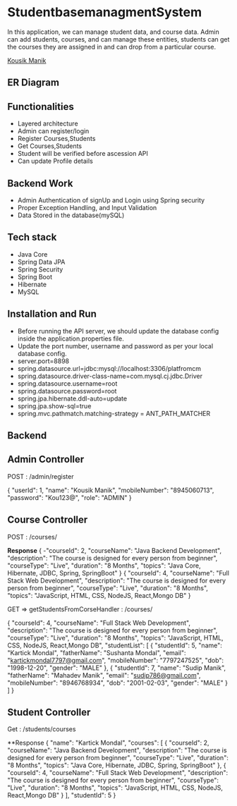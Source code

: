 # StudentbasemanagmentSystem
In this application, we can manage student data, and course data. Admin can add students, courses, and can manage these entities, students can get the courses they are assigned in and can drop from a particular course.


[Kousik Manik](https://github.com/Kousik1234)

## ER Diagram



## Functionalities
- Layered architecture
- Admin can register/login
- Register Courses,Students
- Get Courses,Students
- Student will be verified before ascession API
- Can update Profile details



## Backend Work
- Admin Authentication of signUp and Login using Spring security
- Proper Exception Handling, and Input Validation
- Data Stored in the database(mySQL)

## Tech stack
- Java Core
- Spring Data JPA
- Spring Security
- Spring Boot
- Hibernate
- MySQL
## Installation and Run

- Before running the API server, we should update the database config inside the application.properties file.
- Update the port number, username and password as per your local database config.
- server.port=8898
- spring.datasource.url=jdbc:mysql://localhost:3306/platfromcm
- spring.datasource.driver-class-name=com.mysql.cj.jdbc.Driver
- spring.datasource.username=root
- spring.datasource.password=root
- spring.jpa.hibernate.ddl-auto=update
- spring.jpa.show-sql=true
- spring.mvc.pathmatch.matching-strategy = ANT_PATH_MATCHER

## Backend

## Admin Controller

POST : /admin/register

{
    "userId": 1,
    "name": "Kousik Manik",
    "mobileNumber": "8945060713",
    "password": "Kou123@",
    "role": "ADMIN"
}


## Course Controller

POST : /courses/

**Response**
{
  -"courseId": 2,
  "courseName": "Java Backend Development",
  "description": "The course is designed for every person from beginner",
  "courseType": "Live",
  "duration": "8 Months",
  "topics": "Java Core, Hibernate, JDBC, Spring, SpringBoot"
}
{
  "courseId": 4,
  "courseName": "Full Stack Web Development",
  "description": "The course is designed for every person from beginner",
  "courseType": "Live",
  "duration": "8 Months",
  "topics": "JavaScript, HTML, CSS, NodeJS, React,Mongo DB"
}


GET => getStudentsFromCorseHandler : /courses/

{
  "courseId": 4,
  "courseName": "Full Stack Web Development",
  "description": "The course is designed for every person from beginner",
  "courseType": "Live",
  "duration": "8 Months",
  "topics": "JavaScript, HTML, CSS, NodeJS, React,Mongo DB",
  "studentList": [
    {
      "studentId": 5,
      "name": "Kartick Mondal",
      "fatherName": "Sushanta Mondal",
      "email": "kartickmondal7797@gmail.com",
      "mobileNumber": "7797247525",
      "dob": "1998-12-20",
      "gender": "MALE"
    },
    {
      "studentId": 7,
      "name": "Sudip Manik",
      "fatherName": "Mahadev Manik",
      "email": "sudip786@gmail.com",
      "mobileNumber": "8946768934",
      "dob": "2001-02-03",
      "gender": "MALE"
    } 
  ]
}


 ## Student Controller
 
 Get : /students/courses
 
 **Response
{
  "name": "Kartick Mondal",
  "courses": [
    {
      "courseId": 2,
      "courseName": "Java Backend Development",
      "description": "The course is designed for every person from beginner",
      "courseType": "Live",
      "duration": "8 Months",
      "topics": "Java Core, Hibernate, JDBC, Spring, SpringBoot"
    },
    {
      "courseId": 4,
      "courseName": "Full Stack Web Development",
      "description": "The course is designed for every person from beginner",
      "courseType": "Live",
      "duration": "8 Months",
      "topics": "JavaScript, HTML, CSS, NodeJS, React,Mongo DB"
    }
  ],
  "studentId": 5
}

